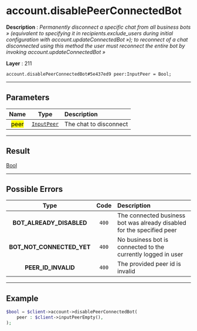 # account.disablePeerConnectedBot

**Description** : *Permanently disconnect a specific chat from all business bots &raquo; \(equivalent to specifying it in recipients\.exclude\_users during initial configuration with account\.updateConnectedBot &raquo;\); to reconnect of a chat disconnected using this method the user must reconnect the entire bot by invoking account\.updateConnectedBot &raquo;*

**Layer** : 211

```tl
account.disablePeerConnectedBot#5e437ed9 peer:InputPeer = Bool;
```

---

## Parameters

| Name | Type | Description |
| :---: | :---: | :--- |
| <mark>peer</mark> | [`InputPeer`](type/InputPeer) | The chat to disconnect |

---

## Result

[Bool](type/Bool)

---

## Possible Errors

| Type | Code | Description |
| :---: | :---: | :--- |
| **BOT_ALREADY_DISABLED** | `400` | The connected business bot was already disabled for the specified peer |
| **BOT_NOT_CONNECTED_YET** | `400` | No business bot is connected to the currently logged in user |
| **PEER_ID_INVALID** | `400` | The provided peer id is invalid |

---

## Example

```php
$bool = $client->account->disablePeerConnectedBot(
	peer : $client->inputPeerEmpty(),
);
```